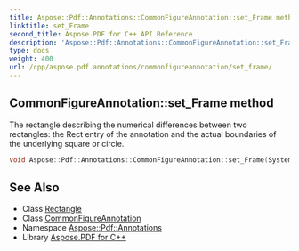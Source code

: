 ```yaml
---
title: Aspose::Pdf::Annotations::CommonFigureAnnotation::set_Frame method
linktitle: set_Frame
second_title: Aspose.PDF for C++ API Reference
description: 'Aspose::Pdf::Annotations::CommonFigureAnnotation::set_Frame method. The rectangle describing the numerical differences between two rectangles: the Rect entry of the annotation and the actual boundaries of the underlying square or circle in C++.'
type: docs
weight: 400
url: /cpp/aspose.pdf.annotations/commonfigureannotation/set_frame/
---
```

## CommonFigureAnnotation::set_Frame method


The rectangle describing the numerical differences between two rectangles: the Rect entry of the annotation and the actual boundaries of the underlying square or circle.

```cpp
void Aspose::Pdf::Annotations::CommonFigureAnnotation::set_Frame(System::SharedPtr<Rectangle> value)
```

## See Also

* Class [Rectangle](../../../aspose.pdf/rectangle/)
* Class [CommonFigureAnnotation](../)
* Namespace [Aspose::Pdf::Annotations](../../)
* Library [Aspose.PDF for C++](../../../)
